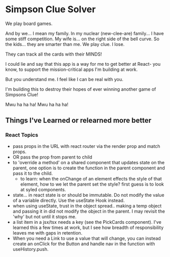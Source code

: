 # Simpson Clue Solver

We play board games.

And by we... I mean my family. In my nuclear (new-clee-are) family... I have some stiff competition. My wife is... on the right side of the bell curve. So the kids... they are smarter than me. We play clue. I lose.

They can track all the cards with their MINDS!

I could lie and say that this app is a way for me to get better at React- you know, to support the mission-critical apps I'm building at work.

But you understand me. I feel like I can be real with you.

I'm building this to destroy their hopes of ever winning another game of Simpsons Clue!

Mwu ha ha ha! Mwu ha ha ha!

## Things I've Learned or relearned more better

### React Topics

- pass props in the URL with react router via the render prop and match props.
- OR pass the prop from parent to child
- to 'override a method' on a shared component that updates state on the parent, one option is to create the function in the parent component and pass it to the child.
  - to learn: when the onChange of an element effects the style of that element, how to we let the parent set the style? first guess is to look at syled components.
- state... in react state is or should be immutable. Do not modify the value of a variable directly. Use the useState Hook instead.
- when using useState, trust in the object spread.. making a temp object and passing it in did not modify the object in the parent. I may revisit the 'why' but not until it stops me.
- a list item in a jsx/tsx needs a key (see the PickCards component). I've learned this a few times at work, but I see how breadth of responsibility leaves me with gaps in retention.
- When you need a Link to use a value that will change, you can instead create an onClick for the Button and handle nav in the function with useHistory.push.
